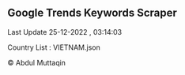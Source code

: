 

## Google Trends Keywords Scraper 
 
Last Update 25-12-2022 , 03:14:03

Country List :
VIETNAM.json



© Abdul Muttaqin 

